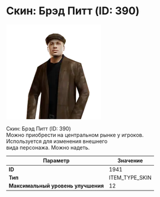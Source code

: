 # Скин: Брэд Питт (ID: 390)

![Item Image](../img/1941.webp?raw=true)

Скин: Брэд Питт (ID: 390)<br>Можно приобрести на центральном рынке у игроков.<br>Используется для изменения внешнего<br>вида персонажа. Можно надеть.


| Параметр | Значение |
|----------|----------|
| **ID** | 1941 |
| **Тип** | ITEM_TYPE_SKIN |
| **Максимальный уровень улучшения** | 12 |

